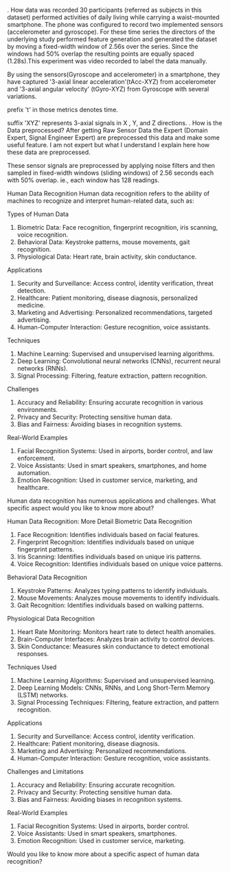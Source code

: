 . How data was recorded
30 participants (referred as subjects in this dataset) performed activities of daily living while carrying a waist-mounted smartphone. The phone was configured to record two implemented sensors (accelerometer and gyroscope). For these time series the directors of the underlying study performed feature generation and generated the dataset by moving a fixed-width window of 2.56s over the series. Since the windows had 50% overlap the resulting points are equally spaced (1.28s).This experiment was video recorded to label the data manually.

By using the sensors(Gyroscope and accelerometer) in a smartphone, they have captured '3-axial linear acceleration'(tAcc-XYZ) from accelerometer and '3-axial angular velocity' (tGyro-XYZ) from Gyroscope with several variations.

prefix 't' in those metrics denotes time.

suffix 'XYZ' represents 3-axial signals in X , Y, and Z directions.
. How is the Data preprocessed?
After getting Raw Sensor Data the Expert (Domain Expert, Signal Engineer Expert) are preprocessed this data and make some useful feature. I am not expert but what I understand I explain here how these data are preprocessed.

These sensor signals are preprocessed by applying noise filters and then sampled in fixed-width windows (sliding windows) of 2.56 seconds each with 50% overlap. ie., each window has 128 readings.


Human Data Recognition
Human data recognition refers to the ability of machines to recognize and interpret human-related data, such as:

Types of Human Data
1. Biometric Data: Face recognition, fingerprint recognition, iris scanning, voice recognition.
2. Behavioral Data: Keystroke patterns, mouse movements, gait recognition.
3. Physiological Data: Heart rate, brain activity, skin conductance.

Applications
1. Security and Surveillance: Access control, identity verification, threat detection.
2. Healthcare: Patient monitoring, disease diagnosis, personalized medicine.
3. Marketing and Advertising: Personalized recommendations, targeted advertising.
4. Human-Computer Interaction: Gesture recognition, voice assistants.

Techniques
1. Machine Learning: Supervised and unsupervised learning algorithms.
2. Deep Learning: Convolutional neural networks (CNNs), recurrent neural networks (RNNs).
3. Signal Processing: Filtering, feature extraction, pattern recognition.

Challenges
1. Accuracy and Reliability: Ensuring accurate recognition in various environments.
2. Privacy and Security: Protecting sensitive human data.
3. Bias and Fairness: Avoiding biases in recognition systems.

Real-World Examples
1. Facial Recognition Systems: Used in airports, border control, and law enforcement.
2. Voice Assistants: Used in smart speakers, smartphones, and home automation.
3. Emotion Recognition: Used in customer service, marketing, and healthcare.

Human data recognition has numerous applications and challenges. What specific aspect would you like to know more about?



Human Data Recognition: More Detail
Biometric Data Recognition
1. Face Recognition: Identifies individuals based on facial features.
2. Fingerprint Recognition: Identifies individuals based on unique fingerprint patterns.
3. Iris Scanning: Identifies individuals based on unique iris patterns.
4. Voice Recognition: Identifies individuals based on unique voice patterns.

Behavioral Data Recognition
1. Keystroke Patterns: Analyzes typing patterns to identify individuals.
2. Mouse Movements: Analyzes mouse movements to identify individuals.
3. Gait Recognition: Identifies individuals based on walking patterns.

Physiological Data Recognition
1. Heart Rate Monitoring: Monitors heart rate to detect health anomalies.
2. Brain-Computer Interfaces: Analyzes brain activity to control devices.
3. Skin Conductance: Measures skin conductance to detect emotional responses.

Techniques Used
1. Machine Learning Algorithms: Supervised and unsupervised learning.
2. Deep Learning Models: CNNs, RNNs, and Long Short-Term Memory (LSTM) networks.
3. Signal Processing Techniques: Filtering, feature extraction, and pattern recognition.

Applications
1. Security and Surveillance: Access control, identity verification.
2. Healthcare: Patient monitoring, disease diagnosis.
3. Marketing and Advertising: Personalized recommendations.
4. Human-Computer Interaction: Gesture recognition, voice assistants.

Challenges and Limitations
1. Accuracy and Reliability: Ensuring accurate recognition.
2. Privacy and Security: Protecting sensitive human data.
3. Bias and Fairness: Avoiding biases in recognition systems.

Real-World Examples
1. Facial Recognition Systems: Used in airports, border control.
2. Voice Assistants: Used in smart speakers, smartphones.
3. Emotion Recognition: Used in customer service, marketing.

Would you like to know more about a specific aspect of human data recognition?
